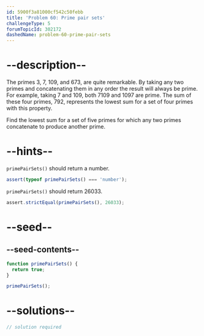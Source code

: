 ```yaml
---
id: 5900f3a81000cf542c50febb
title: 'Problem 60: Prime pair sets'
challengeType: 5
forumTopicId: 302172
dashedName: problem-60-prime-pair-sets
---
```


# --description--

The primes 3, 7, 109, and 673, are quite remarkable. By taking any two primes and concatenating them in any order the result will always be prime. For example, taking 7 and 109, both 7109 and 1097 are prime. The sum of these four primes, 792, represents the lowest sum for a set of four primes with this property.

Find the lowest sum for a set of five primes for which any two primes concatenate to produce another prime.

# --hints--

`primePairSets()` should return a number.

```js
assert(typeof primePairSets() === 'number');
```

`primePairSets()` should return 26033.

```js
assert.strictEqual(primePairSets(), 26033);
```

# --seed--

## --seed-contents--

```js
function primePairSets() {
  return true;
}

primePairSets();
```

# --solutions--

```js
// solution required
```
